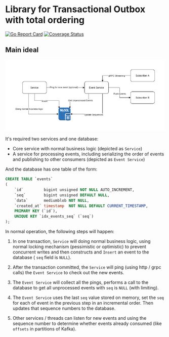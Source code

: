 # Library for Transactional Outbox with total ordering
[![Go Report Card](https://goreportcard.com/badge/github.com/quangtung97/eventx)](https://goreportcard.com/report/github.com/quangtung97/eventx)
[![Coverage Status](https://coveralls.io/repos/github/QuangTung97/eventx/badge.svg?branch=master)](https://coveralls.io/github/QuangTung97/eventx?branch=master)

## Main ideal

![Overview](docs/Architecture.png)

It's required two services and one database:

* Core service with normal business logic (depicted as `Service`)
* A service for processing events, including serializing the order of events and publishing to other consumers (depicted
  as `Event Service`)

And the database has one table of the form:

```sql
CREATE TABLE `events`
(
    `id`         bigint unsigned NOT NULL AUTO_INCREMENT,
    `seq`        bigint unsigned DEFAULT NULL,
    `data`       mediumblob NOT NULL,
    `created_at` timestamp  NOT NULL DEFAULT CURRENT_TIMESTAMP,
    PRIMARY KEY (`id`),
    UNIQUE KEY `idx_events_seq` (`seq`)
);
```

In normal operation, the following steps will happen:

1. In one transaction, `Service` will doing normal business logic, using normal locking mechanism (pessimistic or
   optimistic) to prevent concurrent writes and then constructs and `Insert` an event to the database ( `seq` field
   is `NULL`).

2. After the transaction committed, the `Service` will ping (using http / grpc calls) the `Event Service` to check out
   the new events.

3. The `Event Service` will collect all the pings, performs a call to the database to get all unprocessed events
   with `seq` is `NULL` (with limiting).

4. The `Event Service` uses the last `seq` value stored on memory, set the `seq ` for each of event in the previous step
   in an incremental order. Then updates that sequence numbers to the database.

5. Other services / threads can listen for new events and using the sequence number to determine whether events already
   consumed (like `offsets` in partitions of Kafka).